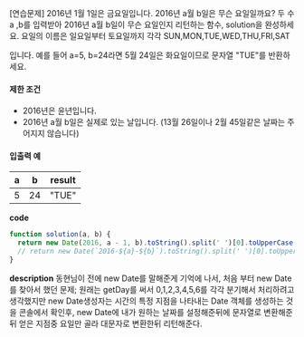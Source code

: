 [연습문제]
2016년 1월 1일은 금요일입니다. 2016년 a월 b일은 무슨 요일일까요? 두 수 a ,b를 입력받아 2016년 a월 b일이 무슨 요일인지 리턴하는 함수, solution을 완성하세요. 요일의 이름은 일요일부터 토요일까지 각각 SUN,MON,TUE,WED,THU,FRI,SAT

입니다. 예를 들어 a=5, b=24라면 5월 24일은 화요일이므로 문자열 "TUE"를 반환하세요.

#### 제한 조건

- 2016년은 윤년입니다.
- 2016년 a월 b일은 실제로 있는 날입니다. (13월 26일이나 2월 45일같은 날짜는 주어지지 않습니다)

#### 입출력 예

| a   | b   | result |
| --- | --- | ------ |
| 5   | 24  | "TUE"  |

**code**

```js
function solution(a, b) {
  return new Date(2016, a - 1, b).toString().split(' ')[0].toUpperCase();
  // return new Date(`2016-${a}-${b}`).toString().split(' ')[0].toUpperCase();
}
```

**description**
동현님이 전에 new Date를 말해준게 기억에 나서, 처음 부터 new Date를 찾아서 했던 문제;
원래는 getDay를 써서 0,1,2,3,4,5,6를 각각 분기해서 처리하려고 생각했지만
new Date생성자는 시간의 특정 지점을 나타내는 Date 객체를 생성하는 것을 콘솔에서 확인후,
new Date에 내가 원하는 날짜를 설정해준뒤에 문자열로 변환해준뒤 얻은 지점중 요일만 골라 대문자로 변환한뒤 리턴해준다.
